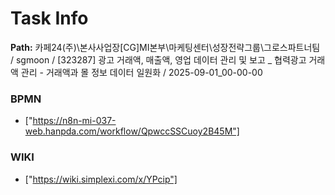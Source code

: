 # Task Info

**Path:** 카페24(주)\본사사업장\[CG]MI본부\마케팅센터\성장전략그룹\그로스파트너팀 / sgmoon / [323287] 광고 거래액, 매출액, 영업 데이터 관리 및 보고 _ 협력광고 거래액 관리 - 거래액과 몰 정보 데이터 일원화 / 2025-09-01_00-00-00

### BPMN
- ["https://n8n-mi-037-web.hanpda.com/workflow/QpwccSSCuoy2B45M"]

### WIKI
- ["https://wiki.simplexi.com/x/YPcip"]

